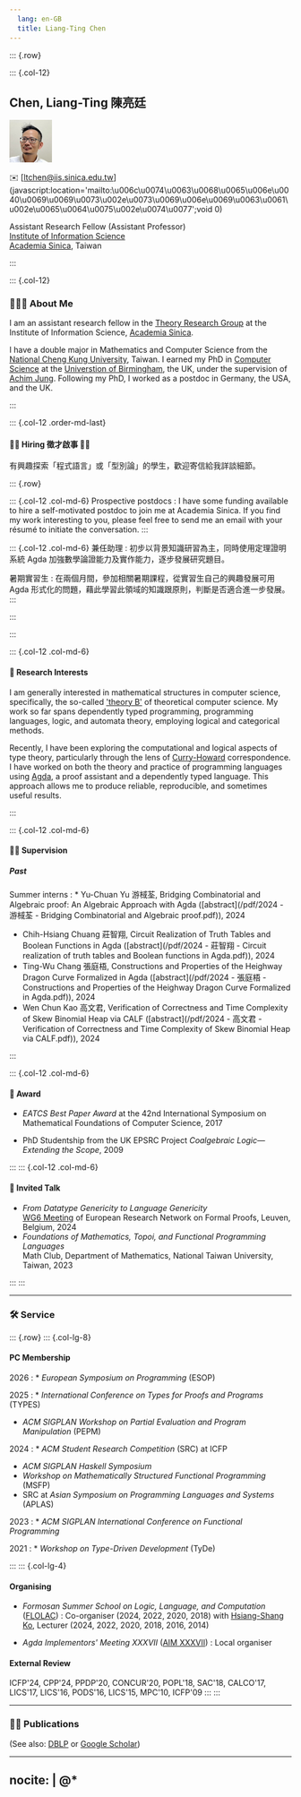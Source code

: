 ```yaml
---
  lang: en-GB
  title: Liang-Ting Chen
---
```

::: {.row}

::: {.col-12}

## __Chen, Liang-Ting 陳亮廷__

<img src="/img/profile.jpg" srcset="/img/profile-hires.jpg 2x" width="15%" class="float-end rounded-circle" alt="Profile Photo">

✉️ [ltchen@iis.sinica.edu.tw](javascript:location='&#109;&#97;i&#108;t&#111;&#58;\u006c\u0074\u0063\u0068\u0065\u006e\u0040\u0069\u0069\u0073\u002e\u0073\u0069\u006e\u0069\u0063\u0061\u002e\u0065\u0064\u0075\u002e\u0074\u0077';void 0)

Assistant Research Fellow (Assistant Professor)\
[Institute of Information Science](https://www.iis.sinica.edu.tw)\
[Academia Sinica](https://www.sinica.edu.tw/), Taiwan 

:::

::: {.col-12}

### 🧑🏻‍🔬 About Me

I am an assistant research fellow in the [Theory Research Group](https://www.iis.sinica.edu.tw/en/page/ResearchOverview/Groups/Theory.html) at the Institute of Information Science, [Academia Sinica](https://en.wikipedia.org/wiki/Academia_Sinica).

I have a double major in Mathematics and Computer Science from the [National Cheng Kung University](https://www.ncku.edu.tw), Taiwan.
I earned my PhD in [Computer Science](https://www.birmingham.ac.uk/schools/computer-science) at the [Universtion of Birmingham](https://www.birmingham.ac.uk), the UK, under the supervision of [Achim Jung](https://achimjungbham.github.io).
Following my PhD, I worked as a postdoc in Germany, the USA, and the UK.

:::

::: {.col-12 .order-md-last}

#### 🫵🏼 Hiring 徵才啟事 🫵🏼

有興趣探索「程式語言」或「型別論」的學生，歡迎寄信給我詳談細節。

::: {.row}

::: {.col-12 .col-md-6}
Prospective postdocs
: I have some funding available to hire a self-motivated postdoc to join me at Academia Sinica.
If you find my work interesting to you, please feel free to send me an email with your résumé to initiate the conversation.
:::

::: {.col-12 .col-md-6}
兼任助理
: 初步以背景知識研習為主，同時使用定理證明系統 Agda 加強數學論證能力及實作能力，逐步發展研究題目。

暑期實習生
: 在兩個月間，參加相關暑期課程，從實習生自己的興趣發展可用 Agda 形式化的問題，藉此學習此領域的知識跟原則，判斷是否適合進一步發展。
:::

:::

:::

::: {.col-12 .col-md-6}

#### 📜 Research Interests

I am generally interested in mathematical structures in computer science, specifically, the so-called ['theory B'](https://cstheory.stackexchange.com/a/1523/51895) of theoretical computer science.
My work so far spans dependently typed programming, programming languages, logic, and automata theory, employing logical and categorical methods.

Recently, I have been exploring the computational and logical aspects of type theory, particularly through the lens of [Curry-Howard](https://en.wikipedia.org/wiki/Curry–Howard_correspondence) correspondence.
I have worked on both the theory and practice of programming languages using [Agda](https://agda.readthedocs.io/), a proof assistant and a dependently typed language.
This approach allows me to produce reliable, reproducible, and sometimes useful results.

:::

::: {.col-12 .col-md-6}

#### 🧑‍🏫 Supervision

##### Past

Summer interns
: * Yu-Chuan Yu 游棫荃, Bridging Combinatorial and Algebraic proof: An Algebraic Approach with Agda ([abstract](/pdf/2024 - 游棫荃 - Bridging Combinatorial and Algebraic proof.pdf)), 2024
* Chih-Hsiang Chuang 莊智翔, Circuit Realization of Truth Tables and Boolean Functions in Agda ([abstract](/pdf/2024 - 莊智翔 - Circuit realization of truth tables and Boolean functions in Agda.pdf)), 2024
* Ting-Wu Chang 張庭梧, Constructions and Properties of the Heighway Dragon Curve Formalized in Agda ([abstract](/pdf/2024 - 張庭梧 - Constructions and Properties of the Heighway Dragon Curve Formalized in Agda.pdf)), 2024
* Wen Chun Kao 高文君, Verification of Correctness and Time Complexity of Skew Binomial Heap via CALF ([abstract](/pdf/2024 - 高文君 - Verification of Correctness and Time Complexity of Skew Binomial Heap via CALF.pdf)), 2024

:::

::: {.col-12 .col-md-6}

#### 🏅 Award

* *EATCS Best Paper Award* at the 42nd International Symposium on Mathematical Foundations of Computer Science, 2017

* PhD Studentship from the UK EPSRC Project *Coalgebraic Logic—Extending the Scope*, 2009

:::
::: {.col-12 .col-md-6}

#### 🎤 Invited Talk

* *From Datatype Genericity to Language Genericity*\
  [WG6 Meeting](https://europroofnet.github.io/wg6-leuven/) of European Research Network on Formal Proofs, Leuven, Belgium, 2024
* *Foundations of Mathematics, Topoi, and Functional Programming Languages*\
  Math Club, Department of Mathematics, National Taiwan University, Taiwan, 2023

:::
:::

*  *  *  *

### 🛠️ Service

::: {.row}
::: {.col-lg-8}

#### PC Membership

2026
: * *European Symposium on Programming* (ESOP)

2025
: * *International Conference on Types for Proofs and Programs* (TYPES)
* *ACM SIGPLAN Workshop on Partial Evaluation and Program Manipulation* (PEPM)
  
2024
: * *ACM Student Research Competition* (SRC) at ICFP
* *ACM SIGPLAN Haskell Symposium*
* *Workshop on Mathematically Structured Functional Programming* (MSFP)
* SRC at *Asian Symposium on Programming Languages and Systems* (APLAS)

2023
: * *ACM SIGPLAN International Conference on Functional Programming*

2021
: * *Workshop on Type-Driven Development* (TyDe)

:::
::: {.col-lg-4}

#### Organising

* *Formosan Summer School on Logic, Language, and Computation* ([FLOLAC](https://flolac.iis.sinica.edu.tw/))
: Co-organiser (2024, 2022, 2020, 2018) with [Hsiang-Shang Ko](https://josh-hs-ko.github.io), Lecturer (2024, 2022, 2020, 2018, 2016, 2014)

* *Agda Implementors' Meeting XXXVII* ([AIM XXXVII](https://wiki.portal.chalmers.se/agda/Main/AIMXXXVII))
: Local organiser

#### External Review

ICFP'24, CPP'24, PPDP'20, CONCUR'20, POPL'18, SAC'18, CALCO'17, LICS'17, LICS'16, PODS'16, LICS'15, MPC'10, ICFP'09
:::
:::

*  *  *  *

### ✍🏼 Publications

(See also: [DBLP](https://dblp.org/pid/153/3116-1.html) or [Google Scholar](https://scholar.google.com/citations?user=9jA3dngAAAAJ))

---
nocite: |
  @*
---
